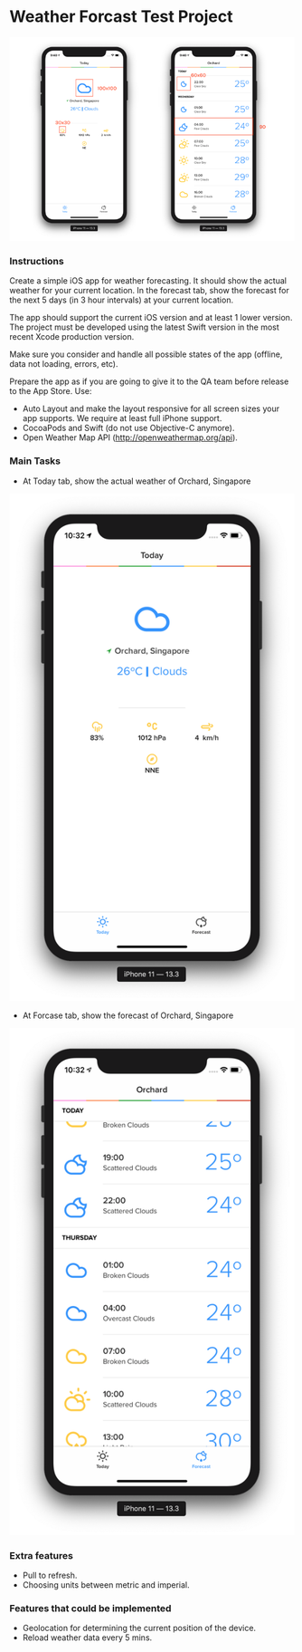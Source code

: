# Weather Forcast Test Project

<p align="center" >
<img src="header.png" width=530px>
</p>

### Instructions

Create a simple iOS app for weather forecasting. It should show the actual weather for your current location. In the forecast tab, show the forecast for the next 5 days (in 3 hour intervals) at your current location.

The app should support the current iOS version and at least 1 lower version. The project must be developed using the latest Swift version in the most recent Xcode production version.

Make sure you consider and handle all possible states of the app (offline, data not loading, errors, etc).

Prepare the app as 
if you are going to give it to the QA team before release to the App Store.
Use:
* Auto Layout and make the layout responsive for all screen sizes your app supports. We
require at least full iPhone support.
* CocoaPods and Swift (do not use Objective-C anymore).
* Open Weather Map API (​http://openweathermap.org/api​).

### Main Tasks
* At Today tab, show the actual weather of Orchard, Singapore

<p align="left" >
<img src="today_tab.png" width=530px>
</p>

* At Forcase tab, show the forecast of Orchard, Singapore

<p align="left" >
<img src="forecast_tab.png" width=530px>
</p>

### Extra features
* Pull to refresh.
* Choosing units between metric and imperial.

### Features that could be implemented
* Geolocation for determining the current position of the device.
* Reload weather data every 5 mins.
